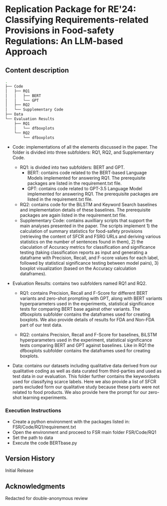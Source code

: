 # Replication Package for RE'24: Classifying Requirements-related Provisions in Food-safety Regulations: An LLM-based Approach


## Content description

```bash
.
├── Code
│   ├── RQ1
│   │   ├── BERT
│   │   └── GPT
│   ├── RQ2
│   └── Supplementary Code
├── Data
└── Evaluation Results
    ├── RQ1
    │   └── dfboxplots
    └── RQ2
        └── dfboxplots
```
        
* Code: implementations of all the elements discussed in the paper. The folder is divided into three subfolders: RQ1, RQ2, and Supplementary Code.

    * RQ1: is divided into two subfolders: BERT and GPT.
        * BERT: contains code related to the BERT-based Language Models implemented for answering RQ1. The prerequisite packages are listed in the requirement.txt file.
        *  GPT: contains code related to GPT-3.5 Language Model implemented for answering RQ1. The prerequisite packages are listed in the requirement.txt file.
    * RQ2: contains code for the BiLSTM and Keyword Search baselines and implementation details of these baselines. The prerequisite packages are again listed in the requirement.txt file. 
    * Supplementary Code: contains auxilliary scripts that support the main analyses presented in the paper. The scripts implement 1) the calculation of summary statistics for food-safety provisions (retrieving the content of SFCR and FSRG URLs and deriving various statistics on the number of sentences found in them), 2) the claculation of Accuracy metrics for classification and significance testing (taking classification reports as input and generating a dataframe with Precision, Recall, and F-score values for each label, followed by statistical significance testing between model pairs), 3) boxplot visualization (based on the Accuracy calculation dataframes).

* Evaluation Results: contains two subfolders named RQ1 and RQ2. 
    * RQ1: contains Precision, Recall and F-Score for different BERT variants and zero-shot prompting with GPT, along with BERT variants hyperparameters used in the experiments, statistical significance tests for comparing BERT base against other variants. The dfboxplots subfolder contains the dataframes used for creating boxplots. We also provide details of results for FDA and Non-FDA part of our test data.
    
    * RQ2: contains Precision, Recall and F-Score for baselines, BiLSTM hyperparameters used in the experiment, statistical significance tests comparing BERT and GPT against baselines. Like in RQ1 the dfboxplots subfolder contains the dataframes used for creating boxplots.
    
* Data: contains our datasets including qualitative data derived from our qualitative coding as well as data curated from third-parties and used as test data in our evaluation. This folder further contains the keywordsets used for classifying scarce labels. Here we also provide a list of SFCR parts excluded form our qualitative study because these parts were not related to food products. We also provide here the prompt for our zero-shot learning experiments.

### Execution Instructions

* Create a python environment with the packages listed in: FSR/Code/RQ1/requirement.txt
* Open the environment and proceed to FSR main folder FSR/Code/RQ1 
* Set the path to data 
* Execute the code BERTbase.py

## Version History

Initial Release

## Acknowledgments
Redacted for double-anonymous review
